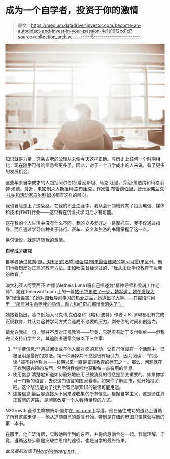 # 成为一个自学者，投资于你的激情

> 原文：<https://medium.datadriveninvestor.com/become-an-autodidact-and-invest-in-your-passion-4e1e10f2cd1d?source=collection_archive---------5----------------------->

![](img/6b12ddd27a44a479666f437db979c2fa.png)

知识就是力量；这条古老的公理从未像今天这样正确。与历史上任何一个时期相比，现在随手可得的信息都更多了，因此，对于一个自学成才的人来说，有了更多的发展机会。

这些年来自学成才的人包括阿尔伯特·爱因斯坦、马克·吐温、乔治·萧伯纳和玛格丽特·米德。最近，[电影制片人斯坦利·库布里克，作家雷·布雷德伯里，音乐家弗兰克·扎帕和活动家马尔科姆·Ⅹ](https://lonerwolf.com/autodidact/)都有这样的倾向。

我也冒险走上了这条路，在我的职业生涯中，我从会计领域转向了投资电信、媒体和技术(TMT)行业——这只有在沉浸式学习后才有可能。

这在我的个人生活中没有什么不同。我的众多爱好之一是摩托车，我不仅通过指导，而且通过学习各种关于骑行、赛车、安全和旅游的书籍掌握了这一点。

换句话说，就是追随我的激情。

**自学成才研究**

自学者通过[意向(即，对知识的渴望)和强度(带来最佳结果的学习习惯)](https://www.theautodidactlife.com/single-post/2015/12/13/Welcome-to-the-Autodidact-Life)来区分。他们也强烈反对正规的教育方法。正如吐温曾经说过的，“我从未让学校教育干扰我的教育。”

澳大利亚人阿莱西亚·卢娜(Aletheia Luna)将自己描述为“精神导师和灵魂工作老师”，她在 lonerwolf.com 上的一篇[帖子中更进了一步，她写道，她在发现大学“慢慢毒害”了她对自我导向学习的热爱之后，她退出了大学——在那段时间里，“所有对生命奥秘的热情、动力和好奇心都慢慢消失了”。](https://lonerwolf.com/autodidact/)

她接着指出，脸书创始人马克·扎克伯格和《哈利·波特》作者 J.K .罗琳都没有完成正规教育，并认为这种学习方式会造成不必要的压力，剥夺你的时间和创造力。

请允许我插一句，我并不反对正规教育——毕竟，它确实有助于支付账单——但我完全支持自学主义，其追随者通常会做以下三件事:

1.  **消费信息:**通过阅读或与他人面对面的互动，让自己沉浸在一个话题中，已被证明是最好的方法。第一种选择并不总是很有吸引力，因为阅读— *的必读,*被不祥地称为——长期以来一直是正规教育的标志之一。那么，问题就在于找到感兴趣的东西，然后狼吞虎咽地获取每一点有用的信息。
2.  使用信息:清楚地知道如何最好地应用已被消费的信息是至关重要的。如果你学习一门新的语言，去说这门语言的国家看看。如果你了解股市，就开始投资吧。这个想法是为了找到所有已学知识的最佳可能用途。
3.  连接信息:最后是连接从不同来源收集的所有信息。根据自学主义，这是通往真正智慧的道路，是彻底改变一个人看待世界的方式。

N2Growth 全球主席詹姆斯·凯尔[在 Inc.com](https://www.inc.com/james-kerr/how-to-become-an-autodidact-and-get-ahead.html)上写道，他在通往成功的道路上遵循了所有这些步骤——他从追随自己的激情开始，特别是在纽约市图书馆露营写他的第一本书。

在那里，他广泛消费，实践他所学到的东西，并将信息融合在一起。我能理解。毕竟，遵循这些步骤是突破性思维的途径，也是自学的最终结果。

*此文最初发表于*[*MarcWeisberg.net。*](http://marcweisberg.net/become-an-autodidact-and-invest-in-your-passion/)